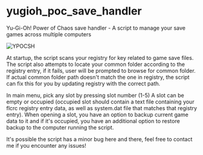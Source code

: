 # yugioh_poc_save_handler
Yu-Gi-Oh! Power of Chaos save handler - A script to manage your save games across multiple computers

![YPOCSH]([http://url/to/img.png](https://imgur.com/BX8htVs))

At startup, the script scans your registry for key related to game save files.
The script also attempts to locate your common folder according to the registry entry, if it fails, user will be prompted to browse for common folder.
If actual common folder path doesn't match the one in registry, the script can fix this for you by updating registry with the correct path.

In main menu, pick any slot by pressing slot number (1-5)
A slot can be empty or occupied (occupied slot should contain a text file containing your flcrc registry entry data, as well as system.dat file that matches that registry entry).
When opening a slot, you have an option to backup current game data to it and if it's occupied, you have an additional option to restore backup to the computer running the script.

It's possible the script has a minor bug here and there, feel free to contact me if you encounter any issues!
